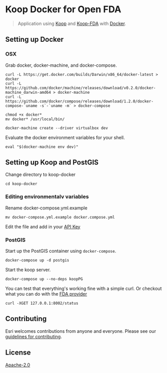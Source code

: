 # Koop Docker for Open FDA

> Application using [Koop](https://github.com/esri/koop) and [Koop-FDA](../koop-fda) with [Docker](https://www.docker.com/).

## Setting up Docker

### OSX

Grab docker, docker-machine, and docker-compose.

```
curl -L https://get.docker.com/builds/Darwin/x86_64/docker-latest > docker
curl -L https://github.com/docker/machine/releases/download/v0.2.0/docker-machine_darwin-amd64 > docker-machine
curl -L https://github.com/docker/compose/releases/download/1.2.0/docker-compose-`uname -s`-`uname -m` > docker-compose

chmod +x docker*
mv docker* /usr/local/bin/
```

```
docker-machine create --driver virtualbox dev
```

Evaluate the docker environment variables for your shell.

```
eval "$(docker-machine env dev)"
```

## Setting up Koop and PostGIS

Change directory to koop-docker

```
cd koop-docker
```

### Editing environmentalv variables

Rename docker-compose.yml.example

```
mv docker-compose.yml.example docker.compose.yml
```

Edit the file and add in your [API Key](https://open.fda.gov/api/reference/#your-api-key)

### PostGIS

Start up the PostGIS container using `docker-compose`.

```
docker-compose up -d postgis
```

Start the koop server.

```
docker-compose up --no-deps koopPG
```

You can test that everything's working fine with a simple curl. Or checkout what you can do with the [FDA provider](../koop-fda/README.md)

```
curl -XGET 127.0.0.1:8002/status
```

## Contributing

Esri welcomes contributions from anyone and everyone. Please see our [guidelines for contributing](https://github.com/Esri/contributing).

## License

[Apache-2.0](LICENSE.md)
